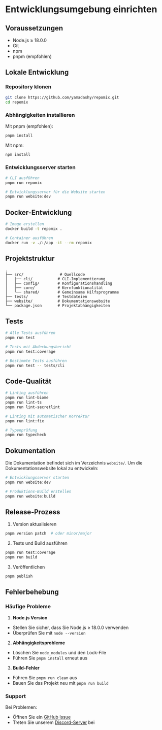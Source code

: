 # Entwicklungsumgebung einrichten

## Voraussetzungen

- Node.js ≥ 18.0.0
- Git
- npm
- pnpm (empfohlen)

## Lokale Entwicklung

### Repository klonen

```bash
git clone https://github.com/yamadashy/repomix.git
cd repomix
```

### Abhängigkeiten installieren

Mit pnpm (empfohlen):
```bash
pnpm install
```

Mit npm:
```bash
npm install
```

### Entwicklungsserver starten

```bash
# CLI ausführen
pnpm run repomix

# Entwicklungsserver für die Website starten
pnpm run website:dev
```

## Docker-Entwicklung

```bash
# Image erstellen
docker build -t repomix .

# Container ausführen
docker run -v ./:/app -it --rm repomix
```

## Projektstruktur

```text
.
├── src/                # Quellcode
│   ├── cli/           # CLI-Implementierung
│   ├── config/        # Konfigurationshandling
│   ├── core/          # Kernfunktionalität
│   └── shared/        # Gemeinsame Hilfsprogramme
├── tests/             # Testdateien
├── website/           # Dokumentationswebsite
└── package.json       # Projektabhängigkeiten
```

## Tests

```bash
# Alle Tests ausführen
pnpm run test

# Tests mit Abdeckungsbericht
pnpm run test:coverage

# Bestimmte Tests ausführen
pnpm run test -- tests/cli
```

## Code-Qualität

```bash
# Linting ausführen
pnpm run lint-biome
pnpm run lint-ts
pnpm run lint-secretlint

# Linting mit automatischer Korrektur
pnpm run lint:fix

# Typenprüfung
pnpm run typecheck
```

## Dokumentation

Die Dokumentation befindet sich im Verzeichnis `website/`. Um die Dokumentationswebsite lokal zu entwickeln:

```bash
# Entwicklungsserver starten
pnpm run website:dev

# Produktions-Build erstellen
pnpm run website:build
```

## Release-Prozess

1. Version aktualisieren
```bash
pnpm version patch  # oder minor/major
```

2. Tests und Build ausführen
```bash
pnpm run test:coverage
pnpm run build
```

3. Veröffentlichen
```bash
pnpm publish
```

## Fehlerbehebung

### Häufige Probleme

1. **Node.js Version**
  - Stellen Sie sicher, dass Sie Node.js ≥ 18.0.0 verwenden
  - Überprüfen Sie mit `node --version`

2. **Abhängigkeitsprobleme**
  - Löschen Sie `node_modules` und den Lock-File
  - Führen Sie `pnpm install` erneut aus

3. **Build-Fehler**
  - Führen Sie `pnpm run clean` aus
  - Bauen Sie das Projekt neu mit `pnpm run build`

### Support

Bei Problemen:
- Öffnen Sie ein [GitHub Issue](https://github.com/yamadashy/repomix/issues)
- Treten Sie unserem [Discord-Server](https://discord.gg/wNYzTwZFku) bei 
